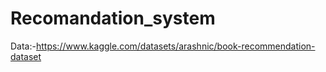 # Recomandation_system


Data:-https://www.kaggle.com/datasets/arashnic/book-recommendation-dataset
